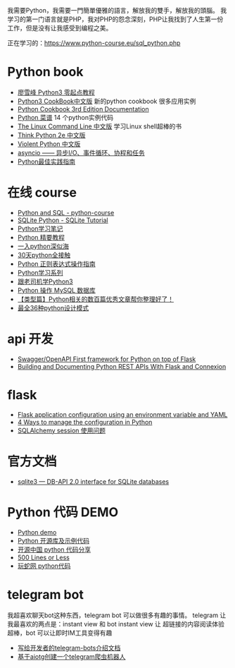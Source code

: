 我需要Python，我需要一門簡單優雅的語言，解放我的雙手，解放我的頭腦。
我学习的第一门语言就是PHP，我对PHP的怨念深刻，PHP让我找到了人生第一份工作，但是没有让我感受到编程之美。

正在学习的：<https://www.python-course.eu/sql_python.php>

# Python book
- [廖雪峰 Python3 零起点教程](https://www.kancloud.cn/thinkphp/python-guide)
- [Python3 CookBook中文版](https://www.kancloud.cn/kancloud/python3-cookbook) 新的python cookbook 很多应用实例 
- [Python Cookbook 3rd Edition Documentation](https://python3-cookbook.readthedocs.io/zh_CN/latest/index.html)
- [Python 菜谱](https://www.kancloud.cn/thinkphp/python-cookbook) 14 个python实例代码
- [The Linux Command Line 中文版](https://www.kancloud.cn/thinkphp/linux-command-line) 学习Linux shell超棒的书
- [Think Python 2e 中文版](https://www.kancloud.cn/wizardforcel/think-python-2e)
- [Violent Python 中文版](https://www.kancloud.cn/wizardforcel/violent-python)
- [asyncio —— 异步I/O、事件循环、协程和任务](https://docs.python.org/3/library/asyncio.html)
- [Python最佳实践指南](https://pythonguidecn.readthedocs.io/zh/latest/)

# 在线 course
- [Python and SQL - python-course](https://www.python-course.eu/sql_python.php)
- [SQLite Python - SQLite Tutorial](http://www.sqlitetutorial.net/sqlite-python/)
- [Python学习笔记](https://www.kancloud.cn/digest/python-notes#/catalog)
- [Python 精要教程](https://www.kancloud.cn/wizardforcel/python-essential-tutorial)
- [一入python深似海](https://www.kancloud.cn/digest/learnpython)
- [30天python全接触](https://www.kancloud.cn/digest/tibpy)
- [Python 正则表达式操作指南](https://www.kancloud.cn/wizardforcel/py-re-guide)
- [Python学习系列](https://www.kancloud.cn/digest/eastmount-python#/catalog)
- [跟老司机学Python3](https://www.kancloud.cn/airvip/air20170809)
- [Python 操作 MySQL 数据库](http://www.runoob.com/python/python-mysql.html)
- [【类型篇】Python相关的数百篇优秀文章帮你整理好了！](https://mp.weixin.qq.com/s?__biz=MzI5NDY1MjQzNA==&mid=2247487172&idx=1&sn=61285c5949876c54bf5d5777e0b64474&chksm=ec5ed1b9db2958afe85014443a4919e5c857569f88b5c69dda0d2b31571e8e6e8b41a00a27f7&scene=21#wechat_redirect)
- [最全36种python设计模式](https://www.cnblogs.com/ydf0509/p/8527851.html)

# api 开发
- [Swagger/OpenAPI First framework for Python on top of Flask](https://github.com/zalando/connexion)
- [Building and Documenting Python REST APIs With Flask and Connexion](https://realpython.com/flask-connexion-rest-api/)

# flask
- [Flask application configuration using an environment variable and YAML](https://gist.github.com/mattupstate/2046115)
- [4 Ways to manage the configuration in Python](https://hackernoon.com/4-ways-to-manage-the-configuration-in-python-4623049e841b)
- [SQLAlchemy session 使用问题 ](http://einverne.github.io/post/2017/05/sqlalchemy-session.html)

# 官方文档 
- [sqlite3 — DB-API 2.0 interface for SQLite databases](https://pysqlite.readthedocs.io/en/latest/sqlite3.html)


# Python 代码 DEMO
- [Python demo](https://github.com/mgss/python-demo)
- [Python 开源库及示例代码](https://github.com/programthink/opensource/blob/master/libs/python.wiki)
- [开源中国 python 代码分享](https://www.oschina.net/code/list/7/python)
- [500 Lines or Less](https://github.com/aosabook/500lines)
- [玩蛇网 python代码](http://www.iplaypy.com/code/)


# telegram bot
我超喜欢聊天bot这种东西，telegram bot 可以做很多有趣的事情。
telegram 让我最喜欢的两点是：instant view 和 bot
instant view 让 超链接的内容阅读体验超棒，bot 可以让即时IM工具变得有趣

- [写给开发者的telegram-bots介绍文档](https://yangsoon.github.io/2017/11/21/telegram-bots-for-developers/)
- [基于aiotg创建一个telegram爬虫机器人]( https://yangsoon.github.io/2018/04/14/用aiotg开发一个telegram爬虫机器人/)